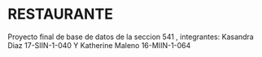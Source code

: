 # RESTAURANTE
Proyecto final de base de datos de la seccion 541 , integrantes: Kasandra Diaz 17-SIIN-1-040 Y  Katherine Maleno 16-MIIN-1-064
